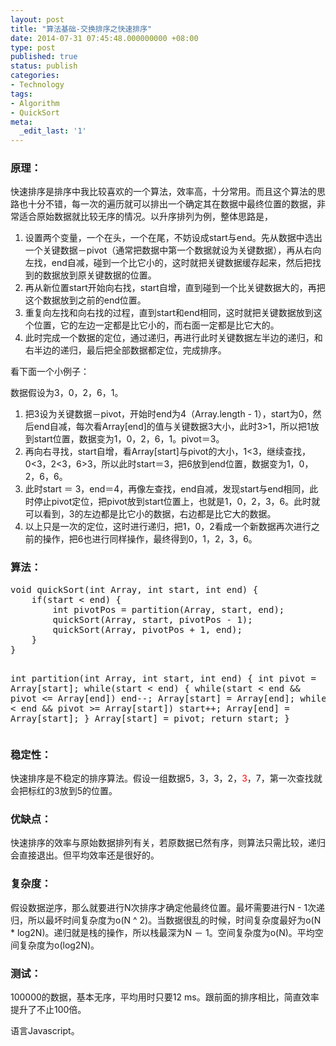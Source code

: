 ```yaml
---
layout: post
title: "算法基础-交换排序之快速排序"
date: 2014-07-31 07:45:48.000000000 +08:00
type: post
published: true
status: publish
categories:
- Technology
tags:
- Algorithm
- QuickSort
meta:
  _edit_last: '1'
---
```

<h3>原理：</h3>
<p>快速排序是排序中我比较喜欢的一个算法，效率高，十分常用。而且这个算法的思路也十分不错，每一次的遍历就可以排出一个确定其在数据中最终位置的数据，非常适合原始数据就比较无序的情况。以升序排列为例，整体思路是，</p>
<ol>
<li>设置两个变量，一个在头，一个在尾，不妨设成start与end。先从数据中选出一个关键数据－pivot（通常把数据中第一个数据就设为关键数据），再从右向左找，end自减，碰到一个比它小的，这时就把关键数据缓存起来，然后把找到的数据放到原关键数据的位置。</li>
<li>再从新位置start开始向右找，start自增，直到碰到一个比关键数据大的，再把这个数据放到之前的end位置。</li>
<li>重复向左找和向右找的过程，直到start和end相同，这时就把关键数据放到这个位置，它的左边一定都是比它小的，而右面一定都是比它大的。</li>
<li>此时完成一个数据的定位，通过递归，再进行此时关键数据左半边的递归，和右半边的递归，最后把全部数据都定位，完成排序。</li>
</ol>
<!--more-->
<p>看下面一个小例子：</p>
<p>数据假设为3，0，2，6，1。</p>
<ol>
<li>把3设为关键数据－pivot，开始时end为4（Array.length - 1），start为0，然后end自减，每次看Array[end]的值与关键数据3大小，此时3&gt;1，所以把1放到start位置，数据变为1，0，2，6，1。pivot＝3。</li>
<li>再向右寻找，start自增，看Array[start]与pivot的大小，1&lt;3，继续查找，0&lt;3，2&lt;3，6&gt;3，所以此时start＝3，把6放到end位置，数据变为1，0，2，6，6。</li>
<li>此时start ＝ 3，end＝4，再像左查找，end自减，发现start与end相同，此时停止pivot定位，把pivot放到start位置上，也就是1，0，2，3，6。此时就可以看到，3的左边都是比它小的数据，右边都是比它大的数据。</li>
<li>以上只是一次的定位，这时进行递归，把1，0，2看成一个新数据再次进行之前的操作，把6也进行同样操作，最终得到0，1，2，3，6。</li>
</ol>
<h3>算法：</h3>
<pre>void quickSort(int Array, int start, int end) {
    if(start &lt; end) {
        int pivotPos = partition(Array, start, end);
        quickSort(Array, start, pivotPos - 1);
        quickSort(Array, pivotPos + 1, end);
    }
}

int partition(int Array, int start, int end) {
    int pivot = Array[start];
    while(start &lt; end) {
        while(start &lt; end &amp;&amp; pivot &lt;= Array[end]) end--;
        Array[start] = Array[end];
        while(start &lt; end &amp;&amp; pivot &gt;= Array[start]) start++;
        Array[end] = Array[start];
    }
    Array[start] = pivot;
    return start;
}</pre>
<h3>稳定性：</h3>
<p>快速排序是不稳定的排序算法。假设一组数据5，3，3，2，<span style="color: #ff0000;">3</span>，7，第一次查找就会把标红的3放到5的位置。</p>
<h3>优缺点：</h3>
<p>快速排序的效率与原始数据排列有关，若原数据已然有序，则算法只需比较，递归会直接退出。但平均效率还是很好的。</p>
<h3>复杂度：</h3>
<p>假设数据逆序，那么就要进行N次排序才确定他最终位置。最坏需要进行N - 1次递归，所以最坏时间复杂度为o(N ^ 2)。当数据很乱的时候，时间复杂度最好为o(N * log2N)。递归就是栈的操作，所以栈最深为N － 1。空间复杂度为o(N)。平均空间复杂度为o(log2N)。</p>
<h3>测试：</h3>
<p>100000的数据，基本无序，平均用时只要12 ms。跟前面的排序相比，简直效率提升了不止100倍。</p>
<p>语言Javascript。</p>
